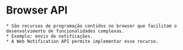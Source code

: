 # Browser API
    * São recursos de programação contidos no browser que facilitam o desenvolvimento de funcionalidades complexas.
    * Exemplo: envio de notificações.
    * A Web Notification API permite implementar esse recurso.

